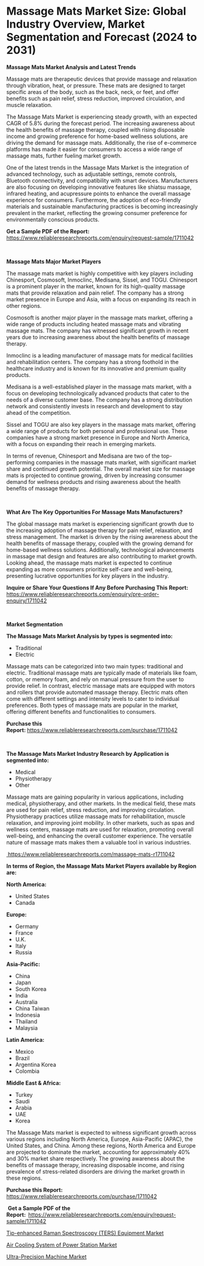 <p><h1>Massage Mats Market Size: Global Industry Overview, Market Segmentation and Forecast (2024 to 2031)</h1></p><p><strong>Massage Mats Market Analysis and Latest Trends</strong></p>
<p><p>Massage mats are therapeutic devices that provide massage and relaxation through vibration, heat, or pressure. These mats are designed to target specific areas of the body, such as the back, neck, or feet, and offer benefits such as pain relief, stress reduction, improved circulation, and muscle relaxation.</p><p>The Massage Mats Market is experiencing steady growth, with an expected CAGR of 5.8% during the forecast period. The increasing awareness about the health benefits of massage therapy, coupled with rising disposable income and growing preference for home-based wellness solutions, are driving the demand for massage mats. Additionally, the rise of e-commerce platforms has made it easier for consumers to access a wide range of massage mats, further fueling market growth.</p><p>One of the latest trends in the Massage Mats Market is the integration of advanced technology, such as adjustable settings, remote controls, Bluetooth connectivity, and compatibility with smart devices. Manufacturers are also focusing on developing innovative features like shiatsu massage, infrared heating, and acupressure points to enhance the overall massage experience for consumers. Furthermore, the adoption of eco-friendly materials and sustainable manufacturing practices is becoming increasingly prevalent in the market, reflecting the growing consumer preference for environmentally conscious products.</p></p>
<p><strong>Get a Sample PDF of the Report:&nbsp;</strong> <a href="https://www.reliableresearchreports.com/enquiry/request-sample/1711042">https://www.reliableresearchreports.com/enquiry/request-sample/1711042</a></p>
<p>&nbsp;</p>
<p><strong>Massage Mats Major Market Players</strong></p>
<p><p>The massage mats market is highly competitive with key players including Chinesport, Cosmosoft, Inmoclinc, Medisana, Sissel, and TOGU. Chinesport is a prominent player in the market, known for its high-quality massage mats that provide relaxation and pain relief. The company has a strong market presence in Europe and Asia, with a focus on expanding its reach in other regions.</p><p>Cosmosoft is another major player in the massage mats market, offering a wide range of products including heated massage mats and vibrating massage mats. The company has witnessed significant growth in recent years due to increasing awareness about the health benefits of massage therapy.</p><p>Inmoclinc is a leading manufacturer of massage mats for medical facilities and rehabilitation centers. The company has a strong foothold in the healthcare industry and is known for its innovative and premium quality products.</p><p>Medisana is a well-established player in the massage mats market, with a focus on developing technologically advanced products that cater to the needs of a diverse customer base. The company has a strong distribution network and consistently invests in research and development to stay ahead of the competition.</p><p>Sissel and TOGU are also key players in the massage mats market, offering a wide range of products for both personal and professional use. These companies have a strong market presence in Europe and North America, with a focus on expanding their reach in emerging markets.</p><p>In terms of revenue, Chinesport and Medisana are two of the top-performing companies in the massage mats market, with significant market share and continued growth potential. The overall market size for massage mats is projected to continue growing, driven by increasing consumer demand for wellness products and rising awareness about the health benefits of massage therapy.</p></p>
<p>&nbsp;</p>
<p><strong>What Are The Key Opportunities For Massage Mats Manufacturers?</strong></p>
<p><p>The global massage mats market is experiencing significant growth due to the increasing adoption of massage therapy for pain relief, relaxation, and stress management. The market is driven by the rising awareness about the health benefits of massage therapy, coupled with the growing demand for home-based wellness solutions. Additionally, technological advancements in massage mat design and features are also contributing to market growth. Looking ahead, the massage mats market is expected to continue expanding as more consumers prioritize self-care and well-being, presenting lucrative opportunities for key players in the industry.</p></p>
<p><strong>Inquire or Share Your Questions If Any Before Purchasing This Report:</strong> <a href="https://www.reliableresearchreports.com/enquiry/pre-order-enquiry/1711042">https://www.reliableresearchreports.com/enquiry/pre-order-enquiry/1711042</a></p>
<p>&nbsp;</p>
<p><strong>Market Segmentation</strong></p>
<p><strong>The Massage Mats Market Analysis by types is segmented into:</strong></p>
<p><ul><li>Traditional</li><li>Electric</li></ul></p>
<p><p>Massage mats can be categorized into two main types: traditional and electric. Traditional massage mats are typically made of materials like foam, cotton, or memory foam, and rely on manual pressure from the user to provide relief. In contrast, electric massage mats are equipped with motors and rollers that provide automated massage therapy. Electric mats often come with different settings and intensity levels to cater to individual preferences. Both types of massage mats are popular in the market, offering different benefits and functionalities to consumers.</p></p>
<p><strong>Purchase this Report:&nbsp;</strong><a href="https://www.reliableresearchreports.com/purchase/1711042">https://www.reliableresearchreports.com/purchase/1711042</a></p>
<p>&nbsp;</p>
<p><strong>The Massage Mats Market Industry Research by Application is segmented into:</strong></p>
<p><ul><li>Medical</li><li>Physiotherapy</li><li>Other</li></ul></p>
<p><p>Massage mats are gaining popularity in various applications, including medical, physiotherapy, and other markets. In the medical field, these mats are used for pain relief, stress reduction, and improving circulation. Physiotherapy practices utilize massage mats for rehabilitation, muscle relaxation, and improving joint mobility. In other markets, such as spas and wellness centers, massage mats are used for relaxation, promoting overall well-being, and enhancing the overall customer experience. The versatile nature of massage mats makes them a valuable tool in various industries.</p></p>
<p><a href="https://www.reliableresearchreports.com/massage-mats-r1711042">&nbsp;https://www.reliableresearchreports.com/massage-mats-r1711042</a></p>
<p><strong>In terms of Region, the Massage Mats Market Players available by Region are:</strong></p>
<p>
    <p> <strong> North America: </strong>
        <ul>
            <li>United States</li>
            <li>Canada</li>
        </ul>
        </p> 
    <p> <strong> Europe: </strong>
        <ul>
            <li>Germany</li>
            <li>France</li>
            <li>U.K.</li>
            <li>Italy</li>
            <li>Russia</li>
        </ul>
        </p> 
    <p> <strong> Asia-Pacific: </strong>
        <ul>
            <li>China</li>
            <li>Japan</li>
            <li>South Korea</li>
            <li>India</li>
            <li>Australia</li>
            <li>China Taiwan</li>
            <li>Indonesia</li>
            <li>Thailand</li>
            <li>Malaysia</li>
        </ul>
        </p> 
    <p> <strong> Latin America: </strong>
        <ul>
            <li>Mexico</li>
            <li>Brazil</li>
            <li>Argentina Korea</li>
            <li>Colombia</li>
        </ul>
        </p> 
    <p> <strong> Middle East & Africa: </strong>
        <ul>
            <li>Turkey</li>
            <li>Saudi</li>
            <li>Arabia</li>
            <li>UAE</li>
            <li>Korea</li>
        </ul>
    </p>
    </p>
<p><p>The Massage Mats market is expected to witness significant growth across various regions including North America, Europe, Asia-Pacific (APAC), the United States, and China. Among these regions, North America and Europe are projected to dominate the market, accounting for approximately 40% and 30% market share respectively. The growing awareness about the benefits of massage therapy, increasing disposable income, and rising prevalence of stress-related disorders are driving the market growth in these regions.</p></p>
<p><strong>Purchase this Report: </strong><a href="https://www.reliableresearchreports.com/purchase/1711042">https://www.reliableresearchreports.com/purchase/1711042</a></p>
<p>&nbsp;<strong>Get a Sample PDF of the Report:&nbsp;&nbsp;</strong><a href="https://www.reliableresearchreports.com/enquiry/request-sample/1711042">https://www.reliableresearchreports.com/enquiry/request-sample/1711042</a></p>
<p><strong></strong></p>
<p><p><a href="https://github.com/rionkhanvai01/Market-Research-Report-List-1/blob/main/tip-enhanced-raman-spectroscopy-ters-equipment-market.md">Tip-enhanced Raman Spectroscopy (TERS) Equipment Market</a></p><p><a href="https://github.com/haleemasakdiya1/Market-Research-Report-List-1/blob/main/air-cooling-system-of-power-station-market.md">Air Cooling System of Power Station Market</a></p><p><a href="https://github.com/yazulaeha/Market-Research-Report-List-1/blob/main/ultra-precision-machine-market.md">Ultra-Precision Machine Market</a></p></p>